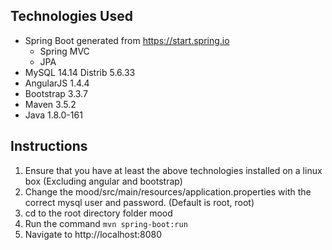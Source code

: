 ## Technologies Used
* Spring Boot generated from https://start.spring.io
  * Spring MVC
  * JPA
* MySQL 14.14 Distrib 5.6.33
* AngularJS 1.4.4
* Bootstrap 3.3.7
* Maven 3.5.2
* Java 1.8.0-161


## Instructions
1. Ensure that you have at least the above technologies installed on a linux box (Excluding angular and bootstrap)
2. Change the mood/src/main/resources/application.properties with the correct mysql user and password. (Default is root, root)
2. cd to the root directory folder mood
3. Run the command `mvn spring-boot:run`
4. Navigate to http://localhost:8080

